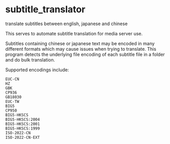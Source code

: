 # subtitle_translator
translate subtitles between english, japanese and chinese

This serves to automate subtitle translation for media server use. 

Subtitles containing chinese or japanese text may be encoded in many different formats which may cause issues when trying to translate. This program detects the underlying file encoding of each subtitle file in a folder and do bulk translation. 

Supported encodings include: 
```
EUC-CN
HZ
GBK
CP936
GB18030
EUC-TW
BIG5
CP950
BIG5-HKSCS
BIG5-HKSCS:2004
BIG5-HKSCS:2001
BIG5-HKSCS:1999
ISO-2022-CN
ISO-2022-CN-EXT
```